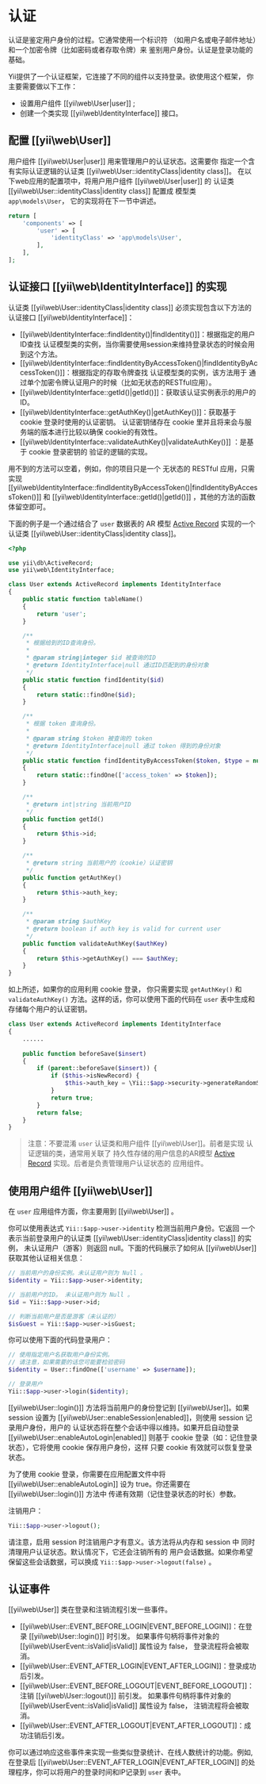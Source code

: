 认证
==============

认证是鉴定用户身份的过程。它通常使用一个标识符
（如用户名或电子邮件地址）和一个加密令牌（比如密码或者存取令牌）来
鉴别用户身份。认证是登录功能的基础。

Yii提供了一个认证框架，它连接了不同的组件以支持登录。欲使用这个框架，
你主要需要做以下工作：
 
* 设置用户组件 [[yii\web\User|user]] ;
* 创建一个类实现 [[yii\web\IdentityInterface]] 接口。


## 配置 [[yii\web\User]] <span id="configuring-user"></span>

用户组件 [[yii\web\User|user]] 用来管理用户的认证状态。这需要你
指定一个含有实际认证逻辑的认证类 [[yii\web\User::identityClass|identity class]]。
在以下web应用的配置项中，将用户用户组件 [[yii\web\User|user]] 的
认证类 [[yii\web\User::identityClass|identity class]] 配置成
模型类 `app\models\User`， 它的实现将在下一节中讲述。 
  
```php
return [
    'components' => [
        'user' => [
            'identityClass' => 'app\models\User',
        ],
    ],
];
```


## 认证接口 [[yii\web\IdentityInterface]] 的实现 <span id="implementing-identity"></span>

认证类 [[yii\web\User::identityClass|identity class]] 必须实现包含以下方法的
认证接口 [[yii\web\IdentityInterface]]：

* [[yii\web\IdentityInterface::findIdentity()|findIdentity()]]：根据指定的用户ID查找
  认证模型类的实例，当你需要使用session来维持登录状态的时候会用到这个方法。
* [[yii\web\IdentityInterface::findIdentityByAccessToken()|findIdentityByAccessToken()]]：根据指定的存取令牌查找
  认证模型类的实例，该方法用于
  通过单个加密令牌认证用户的时候（比如无状态的RESTful应用）。
* [[yii\web\IdentityInterface::getId()|getId()]]：获取该认证实例表示的用户的ID。
* [[yii\web\IdentityInterface::getAuthKey()|getAuthKey()]]：获取基于 cookie 登录时使用的认证密钥。
  认证密钥储存在 cookie 里并且将来会与服务端的版本进行比较以确保
  cookie的有效性。
* [[yii\web\IdentityInterface::validateAuthKey()|validateAuthKey()]] ：是基于 cookie 登录密钥的
验证的逻辑的实现。

用不到的方法可以空着，例如，你的项目只是一个
无状态的 RESTful 应用，只需实现 [[yii\web\IdentityInterface::findIdentityByAccessToken()|findIdentityByAccessToken()]]
和 [[yii\web\IdentityInterface::getId()|getId()]] ，其他的方法的函数体留空即可。

下面的例子是一个通过结合了 `user` 数据表的 
AR 模型 [Active Record](db-active-record.md) 实现的一个认证类 [[yii\web\User::identityClass|identity class]]。

```php
<?php

use yii\db\ActiveRecord;
use yii\web\IdentityInterface;

class User extends ActiveRecord implements IdentityInterface
{
    public static function tableName()
    {
        return 'user';
    }

    /**
     * 根据给到的ID查询身份。
     *
     * @param string|integer $id 被查询的ID
     * @return IdentityInterface|null 通过ID匹配到的身份对象
     */
    public static function findIdentity($id)
    {
        return static::findOne($id);
    }

    /**
     * 根据 token 查询身份。
     *
     * @param string $token 被查询的 token
     * @return IdentityInterface|null 通过 token 得到的身份对象
     */
    public static function findIdentityByAccessToken($token, $type = null)
    {
        return static::findOne(['access_token' => $token]);
    }

    /**
     * @return int|string 当前用户ID
     */
    public function getId()
    {
        return $this->id;
    }

    /**
     * @return string 当前用户的（cookie）认证密钥
     */
    public function getAuthKey()
    {
        return $this->auth_key;
    }

    /**
     * @param string $authKey
     * @return boolean if auth key is valid for current user
     */
    public function validateAuthKey($authKey)
    {
        return $this->getAuthKey() === $authKey;
    }
}
```

如上所述，如果你的应用利用 cookie 登录，
你只需要实现 `getAuthKey()` 和 `validateAuthKey()` 方法。这样的话，你可以使用下面的代码在 
`user` 表中生成和存储每个用户的认证密钥。

```php
class User extends ActiveRecord implements IdentityInterface
{
    ......
    
    public function beforeSave($insert)
    {
        if (parent::beforeSave($insert)) {
            if ($this->isNewRecord) {
                $this->auth_key = \Yii::$app->security->generateRandomString();
            }
            return true;
        }
        return false;
    }
}
```

> 注意：不要混淆 `user` 认证类和用户组件 [[yii\web\User]]。前者是实现
  认证逻辑的类，通常用关联了
  持久性存储的用户信息的AR模型 [Active Record](db-active-record.md) 实现。后者是负责管理用户认证状态的
  应用组件。


## 使用用户组件 [[yii\web\User]] <span id="using-user"></span>

在 `user` 应用组件方面，你主要用到 [[yii\web\User]] 。

你可以使用表达式 `Yii::$app->user->identity` 检测当前用户身份。它返回
一个表示当前登录用户的认证类 [[yii\web\User::identityClass|identity class]] 的实例，
未认证用户（游客）则返回 null。下面的代码展示了如何从 [[yii\web\User]] 
获取其他认证相关信息：

```php
// 当前用户的身份实例。未认证用户则为 Null 。
$identity = Yii::$app->user->identity;

// 当前用户的ID。 未认证用户则为 Null 。
$id = Yii::$app->user->id;

// 判断当前用户是否是游客（未认证的）
$isGuest = Yii::$app->user->isGuest;
```

你可以使用下面的代码登录用户：

```php
// 使用指定用户名获取用户身份实例。
// 请注意，如果需要的话您可能要检验密码
$identity = User::findOne(['username' => $username]);

// 登录用户
Yii::$app->user->login($identity);
```

[[yii\web\User::login()]] 方法将当前用户的身份登记到 [[yii\web\User]]。如果 session 设置为 
[[yii\web\User::enableSession|enabled]]，则使用 session 记录用户身份，用户的
认证状态将在整个会话中得以维持。如果开启自动登录 [[yii\web\User::enableAutoLogin|enabled]] 
则基于 cookie 登录（如：记住登录状态），它将使用 cookie 保存用户身份，这样
只要 cookie 有效就可以恢复登录状态。

为了使用 cookie 登录，你需要在应用配置文件中将 [[yii\web\User::enableAutoLogin]] 
设为 true。你还需要在 [[yii\web\User::login()]] 方法中
传递有效期（记住登录状态的时长）参数。

注销用户：

```php
Yii::$app->user->logout();
```

请注意，启用 session 时注销用户才有意义。该方法将从内存和 session 中
同时清理用户认证状态。默认情况下，它还会注销所有的
用户会话数据。如果你希望保留这些会话数据，可以换成 `Yii::$app->user->logout(false)` 。


## 认证事件 <span id="auth-events"></span>

[[yii\web\User]] 类在登录和注销流程引发一些事件。

* [[yii\web\User::EVENT_BEFORE_LOGIN|EVENT_BEFORE_LOGIN]]：在登录 [[yii\web\User::login()]] 时引发。
  如果事件句柄将事件对象的 [[yii\web\UserEvent::isValid|isValid]] 属性设为 false，
  登录流程将会被取消。
* [[yii\web\User::EVENT_AFTER_LOGIN|EVENT_AFTER_LOGIN]]：登录成功后引发。
* [[yii\web\User::EVENT_BEFORE_LOGOUT|EVENT_BEFORE_LOGOUT]]：注销 [[yii\web\User::logout()]] 前引发。
  如果事件句柄将事件对象的 [[yii\web\UserEvent::isValid|isValid]] 属性设为 false，
  注销流程将会被取消。
* [[yii\web\User::EVENT_AFTER_LOGOUT|EVENT_AFTER_LOGOUT]]：成功注销后引发。

你可以通过响应这些事件来实现一些类似登录统计、在线人数统计的功能。例如,
在登录后 [[yii\web\User::EVENT_AFTER_LOGIN|EVENT_AFTER_LOGIN]] 的处理程序，你可以将用户的登录时间和IP记录到
`user` 表中。
